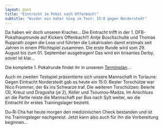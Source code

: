```yaml
---
layout: post
title: "Eintracht im Pokal nach Offenbach!"
subtitle: "Wieder ein hoher Sieg im Test: 15:0 gegen Norderstedt"
---
```


Da haben wir doch unseren Kracher...  Die Eintracht trifft in der 1. DFB-Pokalhauptrunde auf Kickers Offenbach!!! Antje Buschschulte und Thomas Rupprath zogen die Lose und führten die Lokalrivalen damit erstmals seit Jahren in einem Pflichtspiel zusammen. Die erste Runde wird vom 29. August bis zum 01. September ausgetragen! Das wird ein brisantes Derby, soviel ist klar...

Die komplette 1. Pokalrunde findet ihr in unserem [Terminplan](http://www.eintracht-stats.de/content/termine.htm#dfb)...

Auch im zweiten Testspiel präsentierte sich unsere Mannschaft in Torlaune: Gegen Eintracht Norderstedt gab es heute ein 15:0. Bester Torschütze war Nico Frommer, der 6x ins Schwarze traf. Die weiteren Torschützen: Beierle (3), Kreuz und Dragusha (je 2), Keller und Tsoumou-Madza. Im Anschluss an die Partie reiste die Mannschaft per Bus nach Sylt weiter, wo die Eintracht ihr erstes Trainingslager bezieht.

Du-Ri Cha hat heute morgen den medizinischen Check bestanden und ist ins Trainingslager nachgereist. Jetzt kann also auch für ihn die Vorbereitung beginnen...
